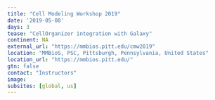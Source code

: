 ```yaml
---
title: "Cell Modeling Workshop 2019"
date: '2019-05-08'
days: 3
tease: "CellOrganizer integration with Galaxy"
continent: NA
external_url: "https://mmbios.pitt.edu/cmw2019"
location: "MMBioS, PSC, Pittsburgh, Pennsylvania, United States"
location_url: "https://mmbios.pitt.edu/"
gtn: false
contact: "Instructors"
image: 
subsites: [global, us]
---
```

